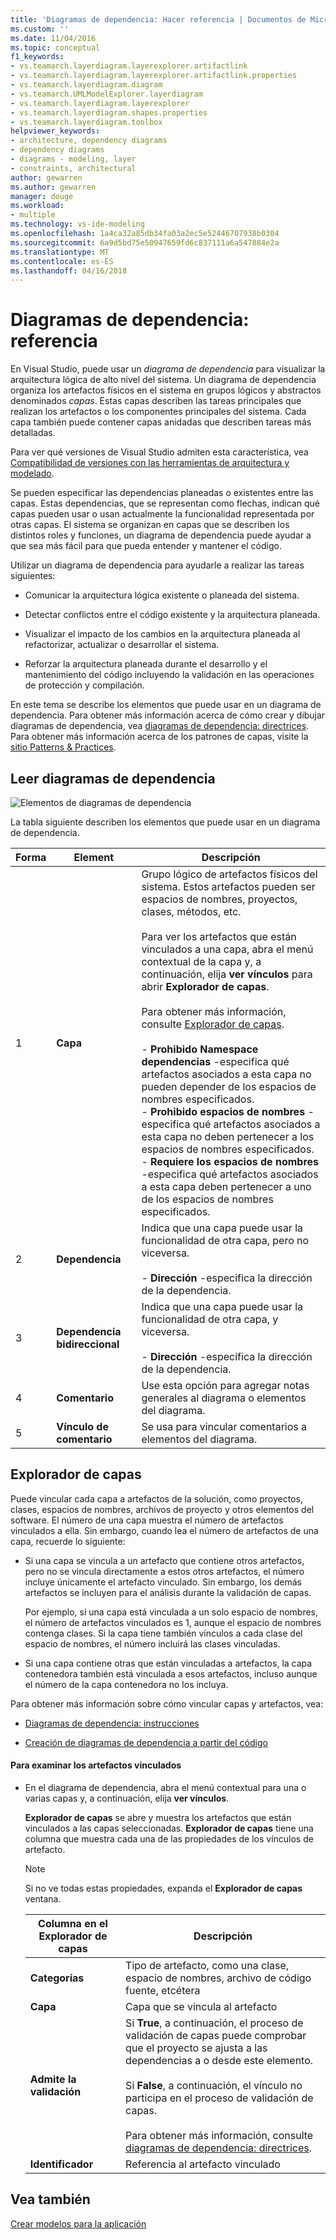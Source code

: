 ```yaml
---
title: 'Diagramas de dependencia: Hacer referencia | Documentos de Microsoft'
ms.custom: ''
ms.date: 11/04/2016
ms.topic: conceptual
f1_keywords:
- vs.teamarch.layerdiagram.layerexplorer.artifactlink
- vs.teamarch.layerdiagram.layerexplorer.artifactlink.properties
- vs.teamarch.layerdiagram.diagram
- vs.teamarch.UMLModelExplorer.layerdiagram
- vs.teamarch.layerdiagram.layerexplorer
- vs.teamarch.layerdiagram.shapes.properties
- vs.teamarch.layerdiagram.toolbox
helpviewer_keywords:
- architecture, dependency diagrams
- dependency diagrams
- diagrams - modeling, layer
- constraints, architectural
author: gewarren
ms.author: gewarren
manager: douge
ms.workload:
- multiple
ms.technology: vs-ide-modeling
ms.openlocfilehash: 1a4ca32a85db34fa03a2ec5e52446707938b0304
ms.sourcegitcommit: 6a9d5bd75e50947659fd6c837111a6a547884e2a
ms.translationtype: MT
ms.contentlocale: es-ES
ms.lasthandoff: 04/16/2018
---
```

# <a name="dependency-diagrams-reference"></a>Diagramas de dependencia: referencia
En Visual Studio, puede usar un *diagrama de dependencia* para visualizar la arquitectura lógica de alto nivel del sistema. Un diagrama de dependencia organiza los artefactos físicos en el sistema en grupos lógicos y abstractos denominados *capas*. Estas capas describen las tareas principales que realizan los artefactos o los componentes principales del sistema. Cada capa también puede contener capas anidadas que describen tareas más detalladas.  
  
 Para ver qué versiones de Visual Studio admiten esta característica, vea [Compatibilidad de versiones con las herramientas de arquitectura y modelado](../modeling/what-s-new-for-design-in-visual-studio.md#VersionSupport).  
  
 Se pueden especificar las dependencias planeadas o existentes entre las capas. Estas dependencias, que se representan como flechas, indican qué capas pueden usar o usan actualmente la funcionalidad representada por otras capas. El sistema se organizan en capas que se describen los distintos roles y funciones, un diagrama de dependencia puede ayudar a que sea más fácil para que pueda entender y mantener el código.  
  
 Utilizar un diagrama de dependencia para ayudarle a realizar las tareas siguientes:  
  
-   Comunicar la arquitectura lógica existente o planeada del sistema.  
  
-   Detectar conflictos entre el código existente y la arquitectura planeada.  
  
-   Visualizar el impacto de los cambios en la arquitectura planeada al refactorizar, actualizar o desarrollar el sistema.  
  
-   Reforzar la arquitectura planeada durante el desarrollo y el mantenimiento del código incluyendo la validación en las operaciones de protección y compilación.  
  
 En este tema se describe los elementos que puede usar en un diagrama de dependencia. Para obtener más información acerca de cómo crear y dibujar diagramas de dependencia, vea [diagramas de dependencia: directrices](../modeling/layer-diagrams-guidelines.md). Para obtener más información acerca de los patrones de capas, visite la [sitio Patterns & Practices](http://go.microsoft.com/fwlink/?LinkId=145794).  
  
## <a name="reading-dependency-diagrams"></a>Leer diagramas de dependencia  
 ![Elementos de diagramas de dependencia](../modeling/media/uml_layerrefreading.png "UML_LayerRefReading")  
  
 La tabla siguiente describen los elementos que puede usar en un diagrama de dependencia.  
  
|**Forma**|**Element**|**Descripción**|  
|---------------|-----------------|---------------------|  
|1|**Capa**|Grupo lógico de artefactos físicos del sistema. Estos artefactos pueden ser espacios de nombres, proyectos, clases, métodos, etc.<br /><br /> Para ver los artefactos que están vinculados a una capa, abra el menú contextual de la capa y, a continuación, elija **ver vínculos** para abrir **Explorador de capas**.<br /><br /> Para obtener más información, consulte [Explorador de capas](#Explorer).<br /><br /> -   **Prohibido Namespace dependencias** -especifica qué artefactos asociados a esta capa no pueden depender de los espacios de nombres especificados.<br />-   **Prohibido espacios de nombres** -especifica qué artefactos asociados a esta capa no deben pertenecer a los espacios de nombres especificados.<br />-   **Requiere los espacios de nombres** -especifica qué artefactos asociados a esta capa deben pertenecer a uno de los espacios de nombres especificados.|  
|2|**Dependencia**|Indica que una capa puede usar la funcionalidad de otra capa, pero no viceversa.<br /><br /> -   **Dirección** -especifica la dirección de la dependencia.|  
|3|**Dependencia bidireccional**|Indica que una capa puede usar la funcionalidad de otra capa, y viceversa.<br /><br /> -   **Dirección** -especifica la dirección de la dependencia.|  
|4|**Comentario**|Use esta opción para agregar notas generales al diagrama o elementos del diagrama.|  
|5|**Vínculo de comentario**|Se usa para vincular comentarios a elementos del diagrama.|  
  
##  <a name="Explorer"></a> Explorador de capas  
 Puede vincular cada capa a artefactos de la solución, como proyectos, clases, espacios de nombres, archivos de proyecto y otros elementos del software. El número de una capa muestra el número de artefactos vinculados a ella. Sin embargo, cuando lea el número de artefactos de una capa, recuerde lo siguiente:  
  
-   Si una capa se vincula a un artefacto que contiene otros artefactos, pero no se vincula directamente a estos otros artefactos, el número incluye únicamente el artefacto vinculado. Sin embargo, los demás artefactos se incluyen para el análisis durante la validación de capas.  
  
     Por ejemplo, si una capa está vinculada a un solo espacio de nombres, el número de artefactos vinculados es 1, aunque el espacio de nombres contenga clases. Si la capa tiene también vínculos a cada clase del espacio de nombres, el número incluirá las clases vinculadas.  
  
-   Si una capa contiene otras que están vinculadas a artefactos, la capa contenedora también está vinculada a esos artefactos, incluso aunque el número de la capa contenedora no los incluya.  
  
 Para obtener más información sobre cómo vincular capas y artefactos, vea:  
  
-   [Diagramas de dependencia: instrucciones](../modeling/layer-diagrams-guidelines.md)  
  
-   [Creación de diagramas de dependencia a partir del código](../modeling/create-layer-diagrams-from-your-code.md)  
  
#### <a name="to-examine-the-linked-artifacts"></a>Para examinar los artefactos vinculados  
  
-   En el diagrama de dependencia, abra el menú contextual para una o varias capas y, a continuación, elija **ver vínculos**.  
  
     **Explorador de capas** se abre y muestra los artefactos que están vinculados a las capas seleccionadas. **Explorador de capas** tiene una columna que muestra cada una de las propiedades de los vínculos de artefacto.  
  
    > [!NOTE]
    >  Si no ve todas estas propiedades, expanda el **Explorador de capas** ventana.  
  
    |**Columna en el Explorador de capas**|**Descripción**|  
    |----------------------------------|---------------------|  
    |**Categorías**|Tipo de artefacto, como una clase, espacio de nombres, archivo de código fuente, etcétera|  
    |**Capa**|Capa que se vincula al artefacto|  
    |**Admite la validación**|Si **True**, a continuación, el proceso de validación de capas puede comprobar que el proyecto se ajusta a las dependencias a o desde este elemento.<br /><br /> Si **False**, a continuación, el vínculo no participa en el proceso de validación de capas.<br /><br /> Para obtener más información, consulte [diagramas de dependencia: directrices](../modeling/layer-diagrams-guidelines.md).|  
    |**Identificador**|Referencia al artefacto vinculado|  
  
## <a name="see-also"></a>Vea también  
 [Crear modelos para la aplicación](../modeling/create-models-for-your-app.md)
